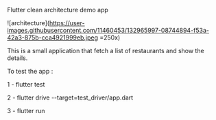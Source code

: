 Flutter clean architecture demo app

![architecture](https://user-images.githubusercontent.com/11460453/132965997-08744894-f53a-42a3-875b-cca4921999eb.jpeg =250x)


This is a small application that fetch a list of restaurants and show the details.

To test the app :

1 - flutter test

2 - flutter drive --target=test_driver/app.dart

3 - flutter run
